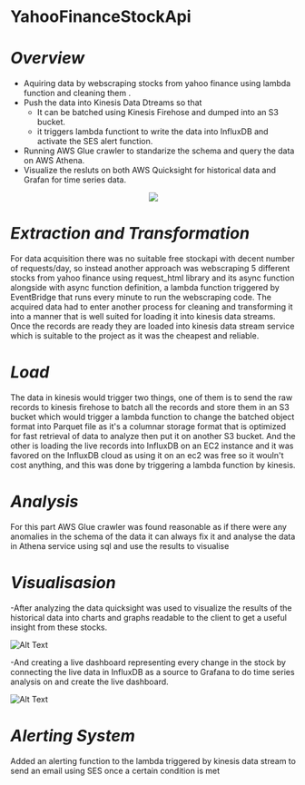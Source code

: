 # YahooFinanceStockApi

# *Overview*

- Aquiring data by webscraping stocks from yahoo finance using lambda function and cleaning them .
- Push the data into Kinesis Data Dtreams so that
	- It can be batched using Kinesis Firehose and dumped into an S3 bucket.
	- it triggers lambda functiont to write the data into InfluxDB and activate the SES alert function.
- Running AWS Glue crawler to standarize the schema and query the data on AWS Athena.
- Visualize the resluts on both AWS Quicksight for historical data and Grafan for time series data.

<p align="center">
    <img src="https://github.com/BelalWahba/YahooFinanceStockIngesion/blob/main/Sources/fsdfsdfsdfsd.png">
</p>

# *Extraction and Transformation*

For data acquisition there was no suitable free stockapi with decent number of requests/day, so
instead another approach was webscraping 5 different stocks from yahoo finance using request_html
library and its async function alongside with async function definition, a lambda function triggered by
EventBridge that runs every minute to run the webscraping code.
The acquired data had to enter another process for cleaning and transforming it into a manner that
is well suited for loading it into kinesis data streams.
Once the records are ready they are loaded into kinesis data stream service which is suitable to the project as it was
the cheapest and reliable.


# *Load*

The data in kinesis would trigger two things, one of them is to send the raw records to kinesis firehose to
batch all the records and store them in an S3 bucket which would trigger a lambda function to change the batched object
format into Parquet file as it's a columnar storage format that is optimized for fast retrieval of data to analyze then put
it on another S3 bucket. And the other is loading the live records into InfluxDB on an EC2 instance
and it was favored on the InfluxDB cloud as using it on an ec2 was free so it wouln't cost anything, and this was done by
triggering a lambda function by kinesis.


# *Analysis*

For this part AWS Glue crawler was found reasonable as if there were any anomalies in the schema of the data
it can always fix it and analyse the data in Athena service using sql and use the results to visualise


# *Visualisasion*

-After analyzing the data quicksight was used to visualize the results of the historical data into charts and graphs readable to the client
to get a useful insight from these stocks.

![Alt Text](https://media.giphy.com/media/vFKqnCdLPNOKc/giphy.gif)

-And creating a live dashboard representing every change in the stock by connecting the live data in InfluxDB as a source to Grafana
to do time series analysis on and create the live dashboard.

![Alt Text](https://media.giphy.com/media/vFKqnCdLPNOKc/giphy.gif)


# *Alerting System*

Added an alerting function to the lambda triggered by kinesis data stream to send an email using SES once a certain condition is met
